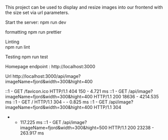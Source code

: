 This project can be used to display and resize images into our frontend with the size set via url parameters.


 


   Start the server:
   npm run dev

   formatting
   npm run prettier

   Linting   
   npm run lint

   Testing
   npm run test


 Homepage endpoint   :
 http://localhost:3000

 Url
 http://localhost:3000/api/image?imageName=fjord&width=300&hight=400


 ::1 - GET /favicon.ico HTTP/1.1 404 150 - 4.721 ms
::1 - GET /api/image?imageName=fjord&width=300&hight=400 HTTP/1.1 200
18636 - 4214.535 ms
::1 - GET / HTTP/1.1 304 - - 0.825
ms
::1 - GET /api/image?imageName=fjord&width=300&hight=400 HTTP/1.1 304
- - 117.225 ms
::1 - GET /api/image?imageName=fjord&width=300&hight=500 HTTP/1.1 200
23238 - 263.917 ms